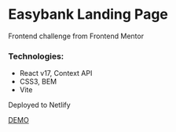 # Easybank Landing Page
Frontend challenge from Frontend Mentor

### Technologies:

- React v17, Context API
- CSS3, BEM
- Vite

Deployed to Netlify

[DEMO](https://boring-banach-e7d2a4.netlify.app/)

